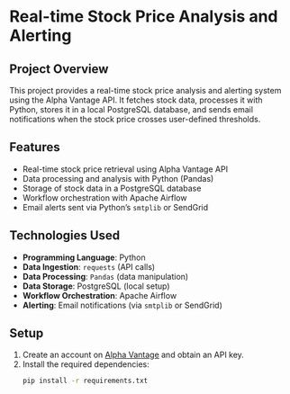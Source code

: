 # Real-time Stock Price Analysis and Alerting

## Project Overview
This project provides a real-time stock price analysis and alerting system using the Alpha Vantage API. It fetches stock data, processes it with Python, stores it in a local PostgreSQL database, and sends email notifications when the stock price crosses user-defined thresholds.

## Features
- Real-time stock price retrieval using Alpha Vantage API
- Data processing and analysis with Python (Pandas)
- Storage of stock data in a PostgreSQL database
- Workflow orchestration with Apache Airflow
- Email alerts sent via Python’s `smtplib` or SendGrid

## Technologies Used
- **Programming Language**: Python
- **Data Ingestion**: `requests` (API calls)
- **Data Processing**: `Pandas` (data manipulation)
- **Data Storage**: PostgreSQL (local setup)
- **Workflow Orchestration**: Apache Airflow
- **Alerting**: Email notifications (via `smtplib` or SendGrid)

## Setup
1. Create an account on [Alpha Vantage](https://www.alphavantage.co/) and obtain an API key.
2. Install the required dependencies:
   ```bash
   pip install -r requirements.txt
```